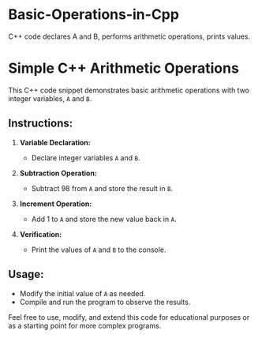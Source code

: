 # Basic-Operations-in-Cpp
 C++ code declares A and B, performs arithmetic operations, prints values.


# Simple C++ Arithmetic Operations

This C++ code snippet demonstrates basic arithmetic operations with two integer variables, `A` and `B`.

## Instructions:

1. **Variable Declaration:**
   - Declare integer variables `A` and `B`.

2. **Subtraction Operation:**
   - Subtract 98 from `A` and store the result in `B`.

3. **Increment Operation:**
   - Add 1 to `A` and store the new value back in `A`.

4. **Verification:**
   - Print the values of `A` and `B` to the console.

## Usage:

- Modify the initial value of `A` as needed.
- Compile and run the program to observe the results.

Feel free to use, modify, and extend this code for educational purposes or as a starting point for more complex programs.